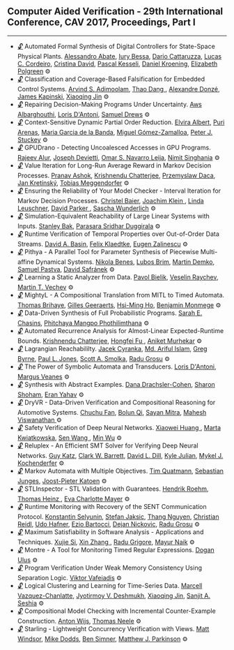 ## Computer Aided Verification - 29th International Conference, CAV 2017, Proceedings, Part I
---
-	[🔓](https://doi.org/10.1007/978-3-319-63387-9_23) Automated Formal Synthesis of Digital Controllers for State-Space Physical Plants.
	[Alessandro Abate](https://dblp.org/pid/19/3904.html), [Iury Bessa](https://dblp.org/pid/143/7442.html), [Dario Cattaruzza](https://dblp.org/pid/164/5620.html), [Lucas C. Cordeiro](https://dblp.org/pid/42/4311.html), [Cristina David](https://dblp.org/pid/01/3840.html), [Pascal Kesseli](https://dblp.org/pid/168/8498.html), [Daniel Kroening](https://dblp.org/pid/k/DanielKroening.html), [Elizabeth Polgreen](https://dblp.org/pid/183/7353.html)
	⚙️
-	[🔓](https://doi.org/10.1007/978-3-319-63387-9_24) Classification and Coverage-Based Falsification for Embedded Control Systems.
	[Arvind S. Adimoolam](https://dblp.org/pid/202/3687.html), [Thao Dang ](https://dblp.org/pid/04/21-1.html), [Alexandre Donzé](https://dblp.org/pid/96/6273.html), [James Kapinski](https://dblp.org/pid/27/532.html), [Xiaoqing Jin](https://dblp.org/pid/54/7661.html)
	⚙️
-	[🔓](https://doi.org/10.1007/978-3-319-63387-9_9) Repairing Decision-Making Programs Under Uncertainty.
	[Aws Albarghouthi](https://dblp.org/pid/90/8295.html), [Loris D'Antoni](https://dblp.org/pid/85/770.html), [Samuel Drews](https://dblp.org/pid/182/9259.html)
	⚙️
-	[🔓](https://doi.org/10.1007/978-3-319-63387-9_26) Context-Sensitive Dynamic Partial Order Reduction.
	[Elvira Albert](https://dblp.org/pid/a/ElviraAlbert.html), [Puri Arenas](https://dblp.org/pid/a/PuriArenas.html), [Maria Garcia de la Banda](https://dblp.org/pid/b/MariaJGarciadelaBanda.html), [Miguel Gómez-Zamalloa](https://dblp.org/pid/26/669.html), [Peter J. Stuckey](https://dblp.org/pid/s/PeterJStuckey.html)
	⚙️
-	[🔓](https://doi.org/10.1007/978-3-319-63387-9_25) GPUDrano - Detecting Uncoalesced Accesses in GPU Programs.
	[Rajeev Alur](https://dblp.org/pid/a/RAlur.html), [Joseph Devietti](https://dblp.org/pid/83/3984.html), [Omar S. Navarro Leija](https://dblp.org/pid/202/8947.html), [Nimit Singhania](https://dblp.org/pid/116/4649.html)
	⚙️
-	[🔓](https://doi.org/10.1007/978-3-319-63387-9_10) Value Iteration for Long-Run Average Reward in Markov Decision Processes.
	[Pranav Ashok](https://dblp.org/pid/200/8227.html), [Krishnendu Chatterjee](https://dblp.org/pid/92/5602.html), [Przemyslaw Daca](https://dblp.org/pid/146/0751.html), [Jan Kretínský](https://dblp.org/pid/95/6511.html), [Tobias Meggendorfer](https://dblp.org/pid/194/2764.html)
	⚙️
-	[🔓](https://doi.org/10.1007/978-3-319-63387-9_8) Ensuring the Reliability of Your Model Checker - Interval Iteration for Markov Decision Processes.
	[Christel Baier](https://dblp.org/pid/b/ChristelBaier.html), [Joachim Klein ](https://dblp.org/pid/k/JoachimKlein1.html), [Linda Leuschner](https://dblp.org/pid/147/5951.html), [David Parker ](https://dblp.org/pid/33/3095.html), [Sascha Wunderlich](https://dblp.org/pid/143/2676.html)
	⚙️
-	[🔓](https://doi.org/10.1007/978-3-319-63387-9_20) Simulation-Equivalent Reachability of Large Linear Systems with Inputs.
	[Stanley Bak](https://dblp.org/pid/16/7787.html), [Parasara Sridhar Duggirala](https://dblp.org/pid/94/8863.html)
	⚙️
-	[🔓](https://doi.org/10.1007/978-3-319-63387-9_18) Runtime Verification of Temporal Properties over Out-of-Order Data Streams.
	[David A. Basin](https://dblp.org/pid/b/DavidABasin.html), [Felix Klaedtke](https://dblp.org/pid/27/6182.html), [Eugen Zalinescu](https://dblp.org/pid/65/4319.html)
	⚙️
-	[🔓](https://doi.org/10.1007/978-3-319-63387-9_29) Pithya - A Parallel Tool for Parameter Synthesis of Piecewise Multi-affine Dynamical Systems.
	[Nikola Benes](https://dblp.org/pid/71/1110.html), [Lubos Brim](https://dblp.org/pid/92/3060.html), [Martin Demko](https://dblp.org/pid/167/4522.html), [Samuel Pastva](https://dblp.org/pid/167/4487.html), [David Safránek](https://dblp.org/pid/86/2438.html)
	⚙️
-	[🔓](https://doi.org/10.1007/978-3-319-63387-9_12) Learning a Static Analyzer from Data.
	[Pavol Bielik](https://dblp.org/pid/32/11105.html), [Veselin Raychev](https://dblp.org/pid/28/8412.html), [Martin T. Vechev](https://dblp.org/pid/93/2189.html)
	⚙️
-	[🔓](https://doi.org/10.1007/978-3-319-63387-9_21) MightyL - A Compositional Translation from MITL to Timed Automata.
	[Thomas Brihaye](https://dblp.org/pid/68/5725.html), [Gilles Geeraerts](https://dblp.org/pid/95/422.html), [Hsi-Ming Ho](https://dblp.org/pid/150/7427.html), [Benjamin Monmege](https://dblp.org/pid/85/733.html)
	⚙️
-	[🔓](https://doi.org/10.1007/978-3-319-63387-9_14) Data-Driven Synthesis of Full Probabilistic Programs.
	[Sarah E. Chasins](https://dblp.org/pid/76/10322.html), [Phitchaya Mangpo Phothilimthana](https://dblp.org/pid/127/3128.html)
	⚙️
-	[🔓](https://doi.org/10.1007/978-3-319-63387-9_6) Automated Recurrence Analysis for Almost-Linear Expected-Runtime Bounds.
	[Krishnendu Chatterjee](https://dblp.org/pid/92/5602.html), [Hongfei Fu ](https://dblp.org/pid/19/7123.html), [Aniket Murhekar](https://dblp.org/pid/200/8297.html)
	⚙️
-	[🔓](https://doi.org/10.1007/978-3-319-63387-9_19) Lagrangian Reachabililty.
	[Jacek Cyranka](https://dblp.org/pid/142/0441.html), [Md. Ariful Islam](https://dblp.org/pid/44/7214.html), [Greg Byrne](https://dblp.org/pid/185/1317.html), [Paul L. Jones](https://dblp.org/pid/05/2836.html), [Scott A. Smolka](https://dblp.org/pid/s/ScottASmolka.html), [Radu Grosu](https://dblp.org/pid/94/5421.html)
	⚙️
-	[🔓](https://doi.org/10.1007/978-3-319-63387-9_3) The Power of Symbolic Automata and Transducers.
	[Loris D'Antoni](https://dblp.org/pid/85/770.html), [Margus Veanes](https://dblp.org/pid/42/6841.html)
	⚙️
-	[🔓](https://doi.org/10.1007/978-3-319-63387-9_13) Synthesis with Abstract Examples.
	[Dana Drachsler-Cohen](https://dblp.org/pid/155/1628.html), [Sharon Shoham](https://dblp.org/pid/92/128.html), [Eran Yahav](https://dblp.org/pid/54/5133.html)
	⚙️
-	[🔓](https://doi.org/10.1007/978-3-319-63387-9_22) DryVR - Data-Driven Verification and Compositional Reasoning for Automotive Systems.
	[Chuchu Fan](https://dblp.org/pid/127/1756.html), [Bolun Qi](https://dblp.org/pid/182/9038.html), [Sayan Mitra](https://dblp.org/pid/07/3797.html), [Mahesh Viswanathan ](https://dblp.org/pid/23/2759-1.html)
	⚙️
-	[🔓](https://doi.org/10.1007/978-3-319-63387-9_1) Safety Verification of Deep Neural Networks.
	[Xiaowei Huang ](https://dblp.org/pid/60/5414-1.html), [Marta Kwiatkowska](https://dblp.org/pid/k/MartaZKwiatkowska.html), [Sen Wang ](https://dblp.org/pid/69/6403-2.html), [Min Wu](https://dblp.org/pid/16/0.html)
	⚙️
-	[🔓](https://doi.org/10.1007/978-3-319-63387-9_5) Reluplex - An Efficient SMT Solver for Verifying Deep Neural Networks.
	[Guy Katz](https://dblp.org/pid/23/10321.html), [Clark W. Barrett](https://dblp.org/pid/b/ClarkWBarrett.html), [David L. Dill](https://dblp.org/pid/d/DavidLDill.html), [Kyle Julian](https://dblp.org/pid/195/5867.html), [Mykel J. Kochenderfer](https://dblp.org/pid/34/2029.html)
	⚙️
-	[🔓](https://doi.org/10.1007/978-3-319-63387-9_7) Markov Automata with Multiple Objectives.
	[Tim Quatmann](https://dblp.org/pid/162/9630.html), [Sebastian Junges](https://dblp.org/pid/115/4386.html), [Joost-Pieter Katoen](https://dblp.org/pid/k/JoostPieterKatoen.html)
	⚙️
-	[🔓](https://doi.org/10.1007/978-3-319-63387-9_11) STLInspector - STL Validation with Guarantees.
	[Hendrik Roehm](https://dblp.org/pid/180/1879.html), [Thomas Heinz ](https://dblp.org/pid/27/1893-1.html), [Eva Charlotte Mayer](https://dblp.org/pid/202/8931.html)
	⚙️
-	[🔓](https://doi.org/10.1007/978-3-319-63387-9_17) Runtime Monitoring with Recovery of the SENT Communication Protocol.
	[Konstantin Selyunin](https://dblp.org/pid/159/1606.html), [Stefan Jaksic](https://dblp.org/pid/172/4700.html), [Thang Nguyen](https://dblp.org/pid/50/8378.html), [Christian Reidl](https://dblp.org/pid/202/8954.html), [Udo Hafner](https://dblp.org/pid/202/8965.html), [Ezio Bartocci](https://dblp.org/pid/b/EzioBartocci.html), [Dejan Nickovic](https://dblp.org/pid/60/1425.html), [Radu Grosu](https://dblp.org/pid/94/5421.html)
	⚙️
-	[🔓](https://doi.org/10.1007/978-3-319-63387-9_4) Maximum Satisfiability in Software Analysis - Applications and Techniques.
	[Xujie Si](https://dblp.org/pid/142/8449.html), [Xin Zhang ](https://dblp.org/pid/76/1584-35.html), [Radu Grigore](https://dblp.org/pid/12/1369.html), [Mayur Naik](https://dblp.org/pid/92/6794.html)
	⚙️
-	[🔓](https://doi.org/10.1007/978-3-319-63387-9_16) Montre - A Tool for Monitoring Timed Regular Expressions.
	[Dogan Ulus](https://dblp.org/pid/137/4307.html)
	⚙️
-	[🔓](https://doi.org/10.1007/978-3-319-63387-9_2) Program Verification Under Weak Memory Consistency Using Separation Logic.
	[Viktor Vafeiadis](https://dblp.org/pid/69/1549.html)
	⚙️
-	[🔓](https://doi.org/10.1007/978-3-319-63387-9_15) Logical Clustering and Learning for Time-Series Data.
	[Marcell Vazquez-Chanlatte](https://dblp.org/pid/192/1518.html), [Jyotirmoy V. Deshmukh](https://dblp.org/pid/42/160.html), [Xiaoqing Jin](https://dblp.org/pid/54/7661.html), [Sanjit A. Seshia](https://dblp.org/pid/s/SanjitASeshia.html)
	⚙️
-	[🔓](https://doi.org/10.1007/978-3-319-63387-9_28) Compositional Model Checking with Incremental Counter-Example Construction.
	[Anton Wijs](https://dblp.org/pid/77/6678.html), [Thomas Neele](https://dblp.org/pid/169/6342.html)
	⚙️
-	[🔓](https://doi.org/10.1007/978-3-319-63387-9_27) Starling - Lightweight Concurrency Verification with Views.
	[Matt Windsor](https://dblp.org/pid/202/8969.html), [Mike Dodds](https://dblp.org/pid/77/665.html), [Ben Simner](https://dblp.org/pid/202/8946.html), [Matthew J. Parkinson](https://dblp.org/pid/19/5443.html)
	⚙️
